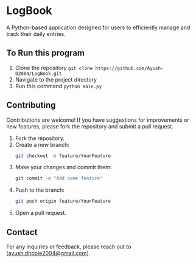 # LogBook
A Python-based application designed for users to efficiently manage and track their daily entries.
## To Run this program
1. Clone the repository ``git clone https://github.com/Ayush-D2004/LogBook.git``
2. Navigate to the project directory
3. Run this command ```python main.py```

## Contributing

Contributions are welcome! If you have suggestions for improvements or new features, please fork the repository and submit a pull request.

1. Fork the repository.
2. Create a new branch:
   ```bash
   git checkout -b feature/YourFeature
   ```
3. Make your changes and commit them:
   ```bash
   git commit -m "Add some feature"
   ```
4. Push to the branch:
   ```bash
   git push origin feature/YourFeature
   ```
5. Open a pull request.

## Contact

For any inquiries or feedback, please reach out to [ayush.dhoble2004@gmail.com]. 
